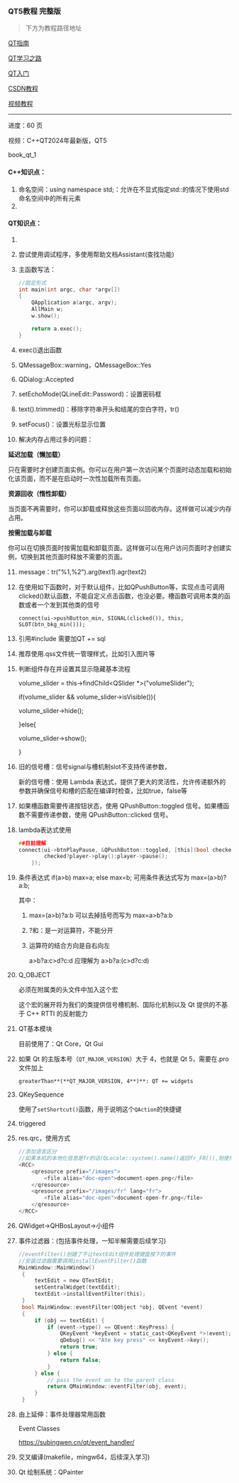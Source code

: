 ### QT5教程 完整版



> 下方为教程路径地址

[QT指南](https://github.com/Nitrosaccharose/qt-learning-guide/blob/main/Qt%E6%8C%87%E5%8D%97.md)

[QT学习之路](https://www.devbean.net/2012/08/qt-study-road-2-catelog/)

[QT入门](https://subingwen.cn/qt/qt-primer/)

[CSDN教程](https://blog.csdn.net/m0_65635427/article/details/130780280?ops_request_misc=%257B%2522request%255Fid%2522%253A%2522D4A398FD-F4BA-4351-B985-6B431FF8BEFA%2522%252C%2522scm%2522%253A%252220140713.130102334..%2522%257D&request_id=D4A398FD-F4BA-4351-B985-6B431FF8BEFA&biz_id=0&utm_medium=distribute.pc_search_result.none-task-blog-2~all~top_positive~default-1-130780280-null-null.142^v100^pc_search_result_base8&utm_term=qt&spm=1018.2226.3001.4187)

[视频教程](https://www.bilibili.com/video/BV1GW42197ff/?spm_id_from=333.337.search-card.all.click&vd_source=5cfc5f3807f31b335afa03d3ac5d692f)

------

进度：60  页

视频：C++QT2024年最新版，QT5



book_qt_1





#### C++知识点：

1. 命名空间：using namespace std;：允许在不显式指定std::的情况下使用std命名空间中的所有元素
2. 

#### QT知识点：

1. 

2. 尝试使用调试程序，多使用帮助文档Assistant(查找功能)

3. 主函数写法：

   ```c++
   //固定形式
   int main(int argc, char *argv[])
   {
       QApplication a(argc, argv);
       AllMain w;
       w.show();
   
       return a.exec();
   }
   ```

4. exec()退出函数

5. QMessageBox::warning，QMessageBox::Yes

6. QDialog::Accepted

7. setEchoMode(QLineEdit::Password)：设置密码框

8. text().trimmed()：移除字符串开头和结尾的空白字符，tr()

9. setFocus()：设置光标显示位置

10. 解决内存占用过多的问题：

   **延迟加载（懒加载）** 

   只在需要时才创建页面实例。你可以在用户第一次访问某个页面时动态加载和初始化该页面，而不是在启动时一次性加载所有页面。

   **资源回收（惰性卸载）**

   当页面不再需要时，你可以卸载或释放这些页面以回收内存。这样做可以减少内存占用。

   **按需加载与卸载**

   你可以在切换页面时按需加载和卸载页面。这样做可以在用户访问页面时才创建实例，切换到其他页面时释放不需要的页面。

11. message：tr("%1,%2").arg(text1).agr(text2)

12. 在使用如下函数时，对于默认组件，比如QPushButton等，实现点击可调用clicked()默认函数，不能自定义点击函数，也没必要。槽函数可调用本类的函数或者一个发到其他类的信号

    ```
    connect(ui->pushButton_min, SIGNAL(clicked()), this, SLOT(btn_bkg_min()));
    ```

13. 引用\#include <QSqlDatabase>需要加QT += sql

14. 推荐使用.qss文件统一管理样式，比如引入图片等

15. 判断组件存在并设置其显示隐藏基本流程

    volume_slider = this->findChild<QSlider *>("volumeSlider");

    if(volume_slider && volume_slider->isVisible()){

    volume_slider->hide();

    }else{

    volume_slider->show();

    }

16. 旧的信号槽：信号signal与槽机制slot不支持传递参数，

     新的信号槽：使用 Lambda 表达式，提供了更大的灵活性，允许传递额外的参数并确保信号和槽的匹配在编译时检查，比如true，false等

17. 如果槽函数需要传递按钮状态，使用 QPushButton::toggled 信号。如果槽函数不需要传递参数，使用 QPushButton::clicked 信号。

18. lambda表达式使用

    ```c
    ##目前理解
    connect(ui->btnPlayPause, &QPushButton::toggled, [this](bool checked){
            checked?player->play():player->pause();
        });
    ```

19. 条件表达式
    if(a>b) max=a; else max=b;
    可用条件表达式写为 max=(a>b)?a:b;

    其中：

    1. max=(a>b)?a:b 可以去掉括号而写为 max=a>b?a:b

    2. ?和：是一对运算符，不能分开

    3. 运算符的结合方向是自右向左

       a>b?a:c>d?c:d 应理解为 a>b?a:(c>d?c:d)

20. Q_OBJECT

    必须在附属类的头文件中加入这个宏

    这个宏的展开将为我们的类提供信号槽机制、国际化机制以及 Qt 提供的不基于 C++ RTTI 的反射能力

21. QT基本模块

    目前使用了：Qt Core，Qt Gui

22. 如果 Qt 的主版本号（`QT_MAJOR_VERSION`）大于 4，也就是 Qt 5，需要在.pro文件加上

    `greaterThan**(**QT_MAJOR_VERSION, 4**)**: QT += widgets`

23. QKeySequence

    使用了`setShortcut()`函数，用于说明这个`QAction`的快捷键

24. triggered

25. res.qrc，使用方式

    ```c
    //添加语言区分
    //如果本机的本地化信息是fr的话(QLocale::system().name()返回fr_FR()),则使用:/images/fr/doc-open这个图片
    <RCC>
        <qresource prefix="/images">
            <file alias="doc-open">document-open.png</file>
        </qresource>
        <qresource prefix="/images/fr" lang="fr">
            <file alias="doc-open">document-open-fr.png</file>
        </qresource>
    </RCC>
    ```

26. QWidget->QHBosLayout->小组件

27. 事件过滤器：(包括事件处理，一知半解需要后续学习)

    ```c
    //eventFilter()创建了不让textEdit组件处理键盘按下的事件
    //安装过滤器需要调用installEventFilter()函数
    MainWindow::MainWindow()
     {
         textEdit = new QTextEdit;
         setCentralWidget(textEdit);
         textEdit->installEventFilter(this);
     }
     bool MainWindow::eventFilter(QObject *obj, QEvent *event)
     {
         if (obj == textEdit) {
             if (event->type() == QEvent::KeyPress) {
                 QKeyEvent *keyEvent = static_cast<QKeyEvent *>(event);
                 qDebug() << "Ate key press" << keyEvent->key();
                 return true;
             } else {
                 return false;
             }
         } else {
             // pass the event on to the parent class
             return QMainWindow::eventFilter(obj, event);
         }
     }
    ```

28. 由上延伸：事件处理器常用函数

    Event Classes

    https://subingwen.cn/qt/event_handler/

29. 交叉编译(makefile，mingw64，后续深入学习)

30. Qt 绘制系统：QPainter

